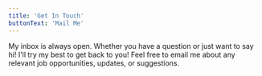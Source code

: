```yaml
---
title: 'Get In Touch'
buttonText: 'Mail Me'
---
```


My inbox is always open. Whether you have a question or just want to say hi! I'll try my best to get back to you! Feel free to email me about any relevant job opportunities, updates, or suggestions.
